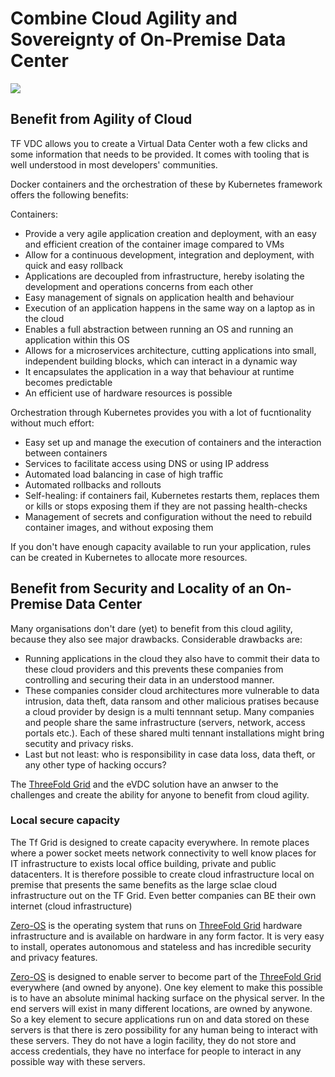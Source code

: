 # Combine Cloud Agility and Sovereignty of On-Premise Data Center

![](cloud__vdc_node.png  )

## Benefit from Agility of Cloud

TF VDC allows you to create a Virtual Data Center woth a few clicks and some information that needs to be provided. It comes with tooling that is well understood in most developers' communities.

Docker containers and the orchestration of these by Kubernetes framework offers the following benefits:

Containers:

- Provide a very agile application creation and deployment, with an easy and efficient creation of the container image compared to VMs
- Allow for a continuous development, integration and deployment, with quick and easy rollback
- Applications are decoupled from infrastructure, hereby isolating the development and operations concerns from each other
- Easy management of signals on application health and behaviour
- Execution of an application happens in the same way on a laptop as in the cloud
- Enables a full abstraction between running an OS and running an application within this OS
- Allows for a microservices architecture, cutting applications into small, independent building blocks, which can interact in a dynamic way
- It encapsulates the application in a way that behaviour at runtime becomes predictable
- An efficient use of hardware resources is possible

Orchestration through Kubernetes provides you with a lot of fucntionality without much effort:

- Easy set up and manage the execution of containers and the interaction between containers
- Services to facilitate access using DNS or using IP address
- Automated load balancing in case of high traffic
- Automated rollbacks and rollouts
- Self-healing: if containers fail, Kubernetes restarts them, replaces them or kills or stops exposing them if they are not passing health-checks
- Management of secrets and configuration without the need to rebuild container images, and without exposing them

If you don't have enough capacity available to run your application, rules can be created in Kubernetes to allocate more resources.

## Benefit from Security and Locality of an On-Premise Data Center

Many organisations don't dare (yet) to benefit from this cloud agility, because they also see major drawbacks. Considerable drawbacks are:

- Running applications in the cloud they also have to commit their data to these cloud providers and this prevents these companies from controlling and securing their data in an understood manner.
- These companies consider cloud architectures more vulnerable to data intrusion, data theft, data ransom and other malicious pratises because a cloud provider by design is a multi tennnant setup. Many companies and people share the same infrastructure (servers, network, access portals etc.). Each of these shared multi tennant installations might bring secutity and privacy risks.
- Last but not least: who is responsibility in case data loss, data theft, or any other type of hacking occurs?

The [ThreeFold Grid](threefold__threefold_grid) and the eVDC solution have an anwser to the challenges and create the ability for anyone to benefit from cloud agility.

### Local secure capacity

The Tf Grid is designed to create capacity everywhere. In remote places where a power socket meets network connectivity to well know places for IT infrastructure to exists local office building, private and public datacenters. It is therefore possible to create cloud infrastructure local on premise that presents the same benefits as the large sclae cloud infrastructure out on the TF Grid. Even better companies can BE their own internet (cloud infrastructure)

[Zero-OS](threefold__zos) is the operating system that runs on [ThreeFold Grid](threefold__threefold_grid) hardware infrastructure and is available on hardware in any form factor. It is very easy to install, operates autonomous and stateless and has incredible security and privacy features.

[Zero-OS](threefold__zos) is designed to enable server to become part of the [ThreeFold Grid](threefold__threefold_grid) everywhere (and owned by anyone). One key element to make this possible is to have an absolute minimal hacking surface on the physical server. In the end servers will exist in many different locations, are owned by anywone. So a key element to secure applications run on and data stored on these servers is that there is zero possibility for any human being to interact with these servers. They do not have a login facility, they do not store and access credentials, they have no interface for people to interact in any possible way with these servers.